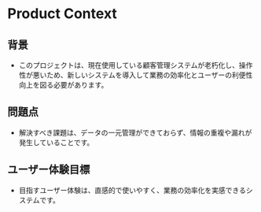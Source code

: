 # Product Context

## 背景
- このプロジェクトは、現在使用している顧客管理システムが老朽化し、操作性が悪いため、新しいシステムを導入して業務の効率化とユーザーの利便性向上を図る必要があります。

## 問題点
- 解決すべき課題は、データの一元管理ができておらず、情報の重複や漏れが発生していることです。

## ユーザー体験目標
- 目指すユーザー体験は、直感的で使いやすく、業務の効率化を実感できるシステムです。
